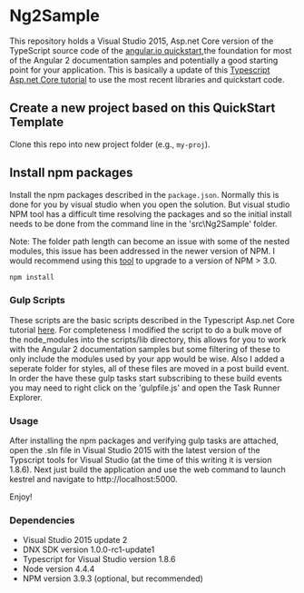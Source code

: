 # Ng2Sample
This repository holds a Visual Studio 2015, Asp.net Core version of the TypeScript source code of the 
[angular.io quickstart](https://angular.io/docs/ts/latest/quickstart.html),the foundation for most of
the Angular 2 documentation samples and potentially a good starting point for your application. This is 
basically a update of this [Typescript Asp.net Core tutorial](http://www.typescriptlang.org/docs/handbook/asp-net-core.html)
to use the most recent libraries and quickstart code.

## Create a new project based on this QuickStart Template

Clone this repo into new project folder (e.g., `my-proj`).

## Install npm packages

Install the npm packages described in the `package.json`. Normally this is done for you by visual studio
when you open the solution. But visual studio NPM tool has a difficult time resolving the packages and so the
initial install needs to be done from the command line in the 'src\Ng2Sample' folder. 

Note: The folder path length can become an issue with some of the nested modules, this issue has been addressed in
the newer version of NPM. I would recommend using this [tool](https://github.com/felixrieseberg/npm-windows-upgrade) to
upgrade to a version of NPM > 3.0.

```bash
npm install
```
### Gulp Scripts

These scripts are the basic scripts described in the Typescript Asp.net Core tutorial [here](http://www.typescriptlang.org/docs/handbook/asp-net-core.html). For completeness I modified the script to do a bulk move of the node_modules into the scripts/lib directory, this allows for you to work with the Angular 2 documentation samples but some filtering of these to only include the modules used by your app would be wise. Also I added a seperate folder for styles, all of these files are moved in a post build event. In order the have these gulp tasks start subscribing to these build events you may need to right click on the 'gulpfile.js' and open the Task Runner Explorer.

### Usage

After installing the npm packages and verifying gulp tasks are attached, open the .sln file in Visual Studio 2015 with the latest version of the Typscript tools for Visual Studio (at the time of this writing it is version 1.8.6). Next just build the application and use the web command to launch kestrel and navigate to http://localhost:5000.

Enjoy!

### Dependencies
* Visual Studio 2015 update 2
* DNX SDK version 1.0.0-rc1-update1
* Typescript for Visual Studio version 1.8.6
* Node version 4.4.4
* NPM version 3.9.3 (optional, but recommended)
